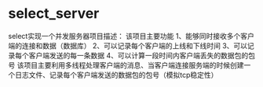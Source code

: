 # select_server
select实现一个并发服务器项目描述：
该项目主要功能
1、能够同时接收多个客户端的连接和数据（数据库）
2、可以记录每个客户端的上线和下线时间
3、可以记录每个客户端发送的每一条数据
4、可以计算一段时间内客户端丢失的数据包的包号 
该项目主要利用多线程处理客户端的消息、当客户端连接服务端的时候创建一个日志文件、记录每个客户端发送的数据包的包号（模拟tcp稳定性）
